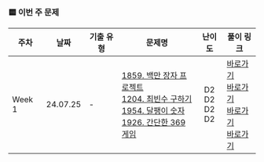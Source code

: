 ### 🟨 이번 주 문제

|    주차    | 날짜                                                         | 기출 유형           | 문제명                                                       | 난이도                                                       | 풀이 링크                       |
| ------- | ------------------------------------------------------------ | ------------------- | ------------------------------------------------------------ | :------------------------------------------------------------: | ------------------------------- |
| Week 1 | 24.07.25|    -    | [1859. 백만 장자 프로젝트](https://swexpertacademy.com/main/code/problem/problemDetail.do?contestProbId=AV5LrsUaDxcDFAXc)<br/> [1204. 최빈수 구하기](https://swexpertacademy.com/main/code/problem/problemDetail.do?contestProbId=AV13zo1KAAACFAYh)<br/> [1954. 달팽이 숫자](https://swexpertacademy.com/main/code/problem/problemDetail.do?contestProbId=AV5PobmqAPoDFAUq)<br/> [1926. 간단한 369게임 ](https://swexpertacademy.com/main/code/problem/problemDetail.do?contestProbId=AV5PTeo6AHUDFAUq)<br/> | D2 <br/> D2 <br/> D2 <br/> D2 <br/> | <a href="./SWEA_D2_1204_최빈수 구하기">바로가기</a><br/><a href="./SWEA_D2_1859_백만 장자">바로가기</a><br/><a href="./SWEA_D2_1926_간단한 369게임">바로가기</a><br/><a href="./SWEA_D2_1954_달팽이 숫자">바로가기</a><br/> |
